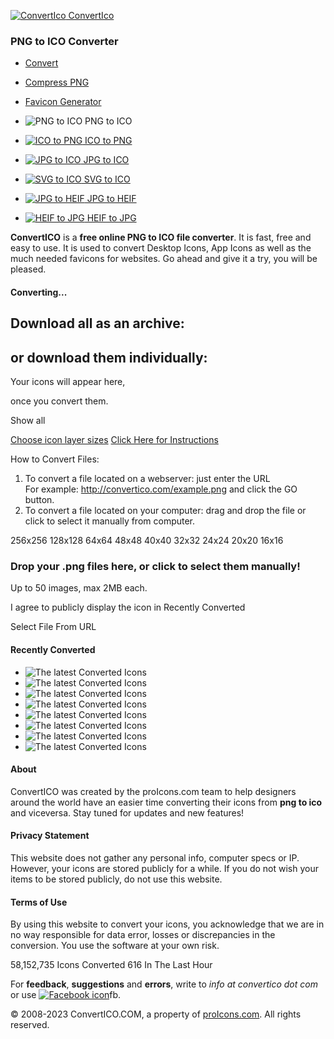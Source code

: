  [![](/thumb/85x85/imgs/CI_logo.png "ConvertIco") ConvertIco](https://www.convertico.com/ "ConvertIco.com")

### PNG to ICO Converter

* [Convert](#)
* [Compress PNG](https://www.convertico.com/compress-png)
* [Favicon Generator](https://www.convertico.com/favicon)

*  ![](/imgs/CompPDF.jpg "PNG to ICO") PNG to ICO
*  [![](/imgs/JPGtoPDF.jpg "ICO to PNG") ICO to PNG](https://www.convertico.com/ico-to-png/)
*  [![](/imgs/PDFtoJPG.jpg "JPG to ICO") JPG to ICO](https://www.convertico.com/jpg-to-ico/)
*  [![](/imgs/MergePDF.jpg "SVG to ICO") SVG to ICO](https://www.convertico.com/svg-to-ico/)
*  [![](/imgs/JPGtoHEIF.jpg "JPG to HEIF") JPG to HEIF](https://www.convertico.com/jpg-to-heif/)
*  [![](/imgs/HEIFtoJPG.jpg "HEIF to JPG") HEIF to JPG](https://www.convertico.com/heif-to-jpg/)

**ConvertICO** is a **free online PNG to ICO file converter**. It is fast, free and easy to use. It is used to convert Desktop Icons, App Icons as well as the much needed favicons for websites. Go ahead and give it a try, you will be pleased.

#### Converting...

Download all as an archive:
---------------------------

or download them individually:
------------------------------

Your icons will appear here,

once you convert them.

Show all

 [Choose icon layer sizes](#settings) [Click Here for Instructions](#instructions)

How to Convert Files:

1. To convert a file located on a webserver: just enter the URL  
    For example: http://convertico.com/example.png and click the GO button.
2. To convert a file located on your computer: drag and drop the file or click to select it manually from computer.

256x256 128x128 64x64 48x48 40x40 32x32 24x24 20x20 16x16

### Drop your .png files here, or click to select them manually!

Up to 50 images, max 2MB each.

 I agree to publicly display the icon in Recently Converted

Select File From URL 

#### Recently Converted

* ![The latest Converted Icons](/images/1730812632.3569/_previmg.png)
* ![The latest Converted Icons](/images/1730812632.3363/_previmg.png)
* ![The latest Converted Icons](/images/1730812632.0965/_previmg.png)
* ![The latest Converted Icons](/images/1730812631.9618/_previmg.png)
* ![The latest Converted Icons](/images/1730812631.8507/_previmg.png)
* ![The latest Converted Icons](/images/1730812631.723/_previmg.png)
* ![The latest Converted Icons](/images/1730812631.6241/_previmg.png)
* ![The latest Converted Icons](/images/1730812631.4831/_previmg.png)

#### About

ConvertICO was created by the proIcons.com team to help designers around the world have an easier time converting their icons from **png to ico** and viceversa. Stay tuned for updates and new features!

#### Privacy Statement

This website does not gather any personal info, computer specs or IP. However, your icons are stored publicly for a while. If you do not wish your items to be stored publicly, do not use this website.

#### Terms of Use

By using this website to convert your icons, you acknowledge that we are in no way responsible for data error, losses or discrepancies in the conversion. You use the software at your own risk.

58,152,735 Icons Converted 616 In The Last Hour

For **feedback**, **suggestions** and **errors**, write to _info at convertico dot com_ or use [![Facebook icon](../imgs/fb_ico.png)](https://www.facebook.com/convertico/)fb.  

© 2008-2023 ConvertICO.COM, a property of [proIcons.com](https://www.proicons.com/ "Download Free Icons"). All rights reserved.